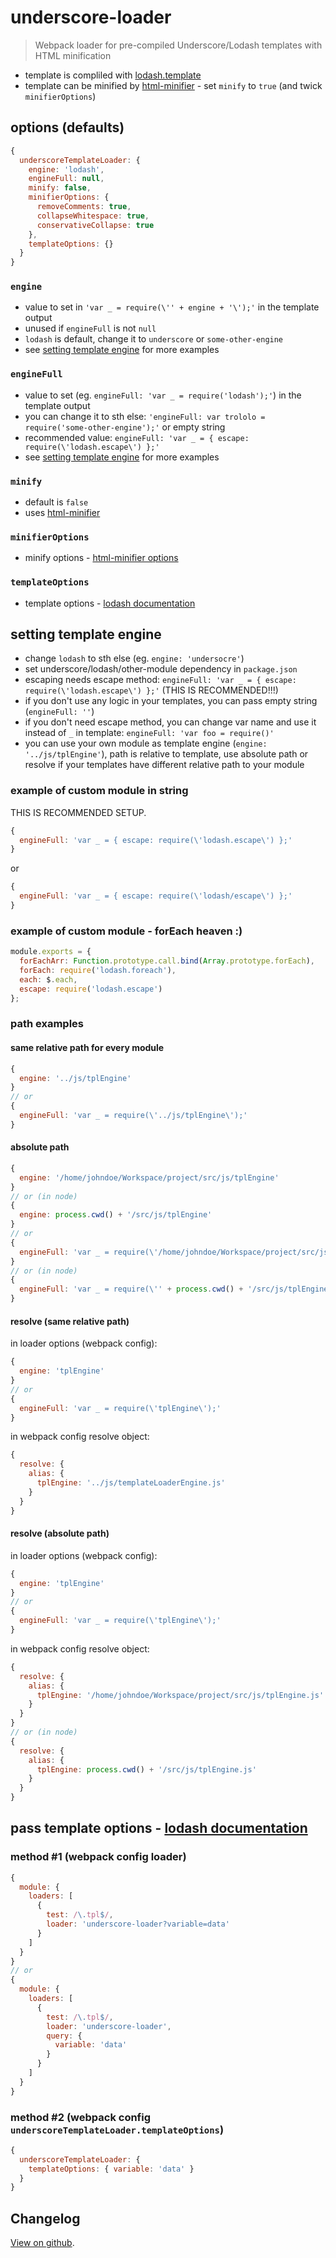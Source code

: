 # underscore-loader

> Webpack loader for pre-compiled Underscore/Lodash templates with HTML minification

* template is compliled with [lodash.template](https://www.npmjs.com/package/lodash.template)
* template can be minified by [html-minifier](https://www.npmjs.com/package/html-minifier) - set `minify` to `true` (and twick `minifierOptions`)

## options (defaults)

```javascript
{
  underscoreTemplateLoader: {
    engine: 'lodash',
    engineFull: null,
    minify: false,
    minifierOptions: {
      removeComments: true,
      collapseWhitespace: true,
      conservativeCollapse: true
    },
    templateOptions: {}
  }
}
```

### `engine`

* value to set in `'var _ = require(\'' + engine + '\');'` in the template output
* unused if `engineFull` is not `null`
* `lodash` is default, change it to `underscore` or `some-other-engine`
* see [setting template engine](#setting-template-engine) for more examples

### `engineFull`

* value to set (eg. `engineFull: 'var _ = require('lodash');'`) in the template output
* you can change it to sth else: `'engineFull: var trololo = require('some-other-engine');'` or empty string
* recommended value: `engineFull: 'var _ = { escape: require(\'lodash.escape\') };'`
* see [setting template engine](#setting-template-engine) for more examples

### `minify`

* default is `false`
* uses [html-minifier](https://www.npmjs.com/package/html-minifier)

### `minifierOptions`

* minify options - [html-minifier options](https://www.npmjs.com/package/html-minifier#options-quick-reference)

### `templateOptions`

* template options - [lodash documentation](https://lodash.com/docs#template)

## setting template engine

* change `lodash` to sth else (eg. `engine: 'undersocre'`)
* set underscore/lodash/other-module dependency in `package.json`
* escaping needs escape method: `engineFull: 'var _ = { escape: require(\'lodash.escape\') };'` (THIS IS RECOMMENDED!!!)
* if you don't use any logic in your templates, you can pass empty string (`engineFull: ''`)
* if you don't need escape method, you can change var name and use it instead of `_` in template: `engineFull: 'var foo = require()'`
* you can use your own module as template engine (`engine: '../js/tplEngine'`), path is relative to template, use absolute path or resolve if your templates have different relative path to your module

### example of custom module in string

THIS IS RECOMMENDED SETUP.

```javascript
{
  engineFull: 'var _ = { escape: require(\'lodash.escape\') };'
}
```

or

```javascript
{
  engineFull: 'var _ = { escape: require(\'lodash/escape\') };'
}
```

### example of custom module - forEach heaven :)

```javascript
module.exports = {
  forEachArr: Function.prototype.call.bind(Array.prototype.forEach),
  forEach: require('lodash.foreach'),
  each: $.each,
  escape: require('lodash.escape')
};
```

### path examples

#### same relative path for every module

```javascript
{
  engine: '../js/tplEngine'
}
// or
{
  engineFull: 'var _ = require(\'../js/tplEngine\');'
}
```

#### absolute path

```javascript
{
  engine: '/home/johndoe/Workspace/project/src/js/tplEngine'
}
// or (in node)
{
  engine: process.cwd() + '/src/js/tplEngine'
}
// or
{
  engineFull: 'var _ = require(\'/home/johndoe/Workspace/project/src/js/tplEngine\');'
}
// or (in node)
{
  engineFull: 'var _ = require(\'' + process.cwd() + '/src/js/tplEngine\');'
}
```

#### resolve (same relative path)

in loader options (webpack config):

```javascript
{
  engine: 'tplEngine'
}
// or
{
  engineFull: 'var _ = require(\'tplEngine\');'
}
```

in webpack config resolve object:

```javascript
{
  resolve: {
    alias: {
      tplEngine: '../js/templateLoaderEngine.js'
    }
  }
}
```

#### resolve (absolute path)

in loader options (webpack config):

```javascript
{
  engine: 'tplEngine'
}
// or
{
  engineFull: 'var _ = require(\'tplEngine\');'
}
```

in webpack config resolve object:

```javascript
{
  resolve: {
    alias: {
      tplEngine: '/home/johndoe/Workspace/project/src/js/tplEngine.js'
    }
  }
}
// or (in node)
{
  resolve: {
    alias: {
      tplEngine: process.cwd() + '/src/js/tplEngine.js'
    }
  }
}
```

## pass template options - [lodash documentation](https://lodash.com/docs#template)

### method #1 (webpack config loader)

```javascript
{
  module: {
    loaders: [
      {
        test: /\.tpl$/,
        loader: 'underscore-loader?variable=data'
      }
    ]
  }
}
// or
{
  module: {
    loaders: [
      {
        test: /\.tpl$/,
        loader: 'underscore-loader',
        query: {
          variable: 'data'
        }
      }
    ]
  }
}
```

### method #2 (webpack config `underscoreTemplateLoader.templateOptions`)

```javascript
{
  underscoreTemplateLoader: {
    templateOptions: { variable: 'data' }
  }
}
```

## Changelog

[View on github](https://github.com/tomek-f/underscore-loader/blob/master/changelog.md).
